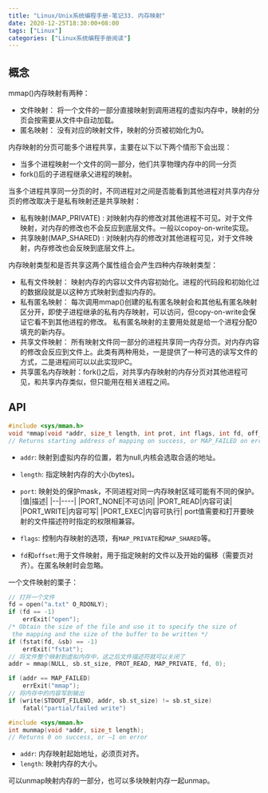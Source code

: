 ```yaml
---
title: "Linux/Unix系统编程手册-笔记33. 内存映射"
date: 2020-12-25T18:30:00+08:00
tags: ["Linux"]
categories: ["Linux系统编程手册阅读"]
---
```



## 概念

mmap()内存映射有两种：
- 文件映射： 将一个文件的一部分直接映射到调用进程的虚拟内存中，映射的分页会按需要从文件中自动加载。
- 匿名映射： 没有对应的映射文件，映射的分页被初始化为0。


内存映射的分页可能多个进程共享，主要在以下以下两个情形下会出现：
- 当多个进程映射一个文件的同一部分，他们共享物理内存中的同一分页
- fork()后的子进程继承父进程的映射。

当多个进程共享同一分页的时，不同进程对之间是否能看到其他进程对共享内存分页的修改取决于是私有映射还是共享映射：
- 私有映射(MAP_PRIVATE) : 对映射内存的修改对其他进程不可见。对于文件映射，对内存的修改也不会反应到底层文件。一般以copoy-on-write实现。
- 共享映射(MAP_SHARED) : 对映射内存的修改对其他进程可见，对于文件映射，内存修改也会反映到底层文件上。


内存映射类型和是否共享这两个属性组合会产生四种内存映射类型：
- 私有文件映射： 映射内存的内容以文件内容初始化。进程的代码段和初始化过的数据段就是以这种方式映射到虚拟内存的。
- 私有匿名映射： 每次调用mmap()创建的私有匿名映射会和其他私有匿名映射区分开，即使子进程继承的私有内存映射，可以访问，但copy-on-write会保证它看不到其他进程的修改。 私有匿名映射的主要用处就是给一个进程分配0填充的新内存。
- 共享文件映射： 所有映射文件同一部分的进程共享同一内存分页。对内存内容的修改会反应到文件上。此类有两种用处，一是提供了一种可选的读写文件的方式，二是进程间可以以此实现IPC。
- 共享匿名内存映射：fork()之后，对共享内存映射的内存分页对其他进程可见，和共享内存类似，但只能用在相关进程之间。

## API

```c
#include <sys/mman.h>
void *mmap(void *addr, size_t length, int prot, int flags, int fd, off_t offset);
// Returns starting address of mapping on success, or MAP_FAILED on error
```
- `addr`: 映射到虚拟内存的位置，若为null,内核会选取合适的地址。
- `length`: 指定映射内存的大小(bytes)。
-  `port`: 映射处的保护mask，不同进程对同一内存映射区域可能有不同的保护。
    |值|描述|
    |--|----|
    |PORT_NONE|不可访问|
    |PORT_READ|内容可读|
    |PORT_WRITE|内容可写|
    |PORT_EXEC|内容可执行|
    port值需要和打开要映射的文件描述符时指定的权限相兼容。

- `flags`: 控制内存映射的选项，有`MAP_PRIVATE`和`MAP_SHARED`等。
- `fd`和`offset`:用于文件映射，用于指定映射的文件以及开始的偏移（需要页对齐）。在匿名映射时会忽略。

一个文件映射的栗子：

```c
// 打开一个文件
fd = open("a.txt" O_RDONLY);
if (fd == -1)
    errExit("open");
/* Obtain the size of the file and use it to specify the size of
 the mapping and the size of the buffer to be written */
if (fstat(fd, &sb) == -1)
    errExit("fstat");
// 将文件整个映射到虚拟内存中，这之后文件描述符就可以关闭了
addr = mmap(NULL, sb.st_size, PROT_READ, MAP_PRIVATE, fd, 0);

if (addr == MAP_FAILED)
    errExit("mmap");
// 将内存中的内容写到输出
if (write(STDOUT_FILENO, addr, sb.st_size) != sb.st_size)
    fatal("partial/failed write")
```



```c
#include <sys/mman.h>
int munmap(void *addr, size_t length);
// Returns 0 on success, or –1 on error
```

- `addr`: 内存映射起始地址，必须页对齐。
- `length`: 映射内存的大小。

可以unmap映射内存的一部分，也可以多块映射内存一起unmap。


